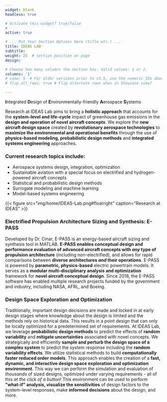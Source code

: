 ```yaml
---
widget: blank
headless: true

# Activate this widget? true/false 
# 
active: true

# ... Put Your Section Options Here (title etc.) ...
title: IDEAS LAB
subtitle:
weight: 25  # section position on page
design:

# Choose how many columns the section has. Valid values: 1 or 2.
columns: '1'
# view: 5  # For older versions prior to v5.5, use the numeric IDs above
# flip_alt_rows: true # Flip alternate rows when in Showcase view?

---
```

**I**ntegrated **D**esign of **E**nvironmentally-friendly **A**erospace **S**ystems<br>

Research at IDEAS Lab aims to bring a **holistic approach** that accounts for the **system-level and life-cycle** impact of greenhouse gas emissions in the **design and operation of novel aircraft concepts**. We explore the **new aircraft design space** created by **revolutionary aerospace technologies** to **maximize the environmental and operational benefits** through the use of **physics-based modeling, probabilistic design methods** and **integrated systems engineering** approaches.


### Current research topics include:
- Aerospace systems design, integration, optimization
- Sustainable aviation with a special focus on electrified and hydrogen-powered aircraft concepts
- Statistical and probabilistic design methods
- Surrogate modeling and machine learning
- Model-based systems engineering

{{< figure src="img/home/IDEAS-Lab.png#floatright" caption="Research at IDEAS" >}}

### Electrified Propulsion Architecture Sizing and Synthesis: E-PASS
Developed by Dr. Cinar, E-PASS is an energy-based aircraft sizing and synthesis tool in MATLAB. **E-PASS enables conceptual design and performance evaluation of advanced aircraft concepts with *any* type of propulsion architecture** (including non-electrified), and allows for rapid comparisons between **diverse architectures *and* their operations**. E-PASS is powered by **parametric, physics-based** electric powertrain models. It serves as a **modular multi-disciplinary analysis and optimization** framework for **novel aircraft conceptual design**. Since 2018, the E-PASS software has enabled multiple research projects funded by the government and industry, including NASA, AFRL, and Boeing.

### Design Space Exploration and Optimization
Traditionally, important design decisions are made and locked in at early design stages where knowledge about the design is limited and the methods rely on historical data. This results in a point design that can only be locally optimized for a predetermined set of requirements. At IDEAS Lab, we leverage **probabilistic design methods** to predict the effects of **random variability** and **mitigate uncertainties** associated with novel concepts. We strategically and efficiently **sample and perturb the design space of a complex system** to predict the system response including the **random variability effects**. We utilize statistical methods to build **computationally faster reduced order models**. This approach enables the creation of a **fast, dynamic, and interactive design space exploration and optimization environment**. This way we can perform the simulation and evaluation of *thousands* of sized designs, optimized under varying requirements - all of this *at the click of a button*! This environment can be used to perform **"what-if" analysis, visualize the sensitivities** of design factors to the system-level responses, make **informed decisions** about the design, and more.


